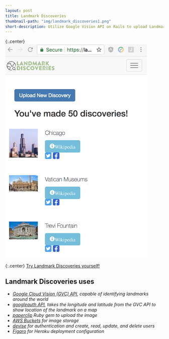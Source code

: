 ```yaml
---
layout: post
title: Landmark Discoveries
thumbnail-path: "img/landmark_discoveries1.png"
short-description: Utilize Google Vision API on Rails to upload Landmark images.
---
```


{:.center}
<img src="/img/landmark_discoveries1.png" alt="Landmark Discoveries" style="width: 450px;"/>

{:.center}
[Try Landmark Discoveries yourself!](https://landmark-discoveries.herokuapp.com/users/sign_up)

## Landmark Discoveries uses

* _[Google Cloud Vision (GVC) API](https://cloud.google.com/vision/docs/), capable of identifying landmarks
  around the world_
* _[googleauth API](https://developers.google.com/maps/documentation/maps-static/intro), takes the longitude and latitude from the GVC API to show
  location of the landmark on a map_
* _[paperclip](https://github.com/thoughtbot/paperclip) Ruby gem to upload the image_
* _[AWS Buckets](https://aws.amazon.com/sdk-for-ruby/) for image storage_
* _[devise](https://github.com/plataformatec/devise) for authentication and create, read, update, and delete users_
* _[Figaro](https://github.com/laserlemon/figaro) for Heroku deployment configuration_
